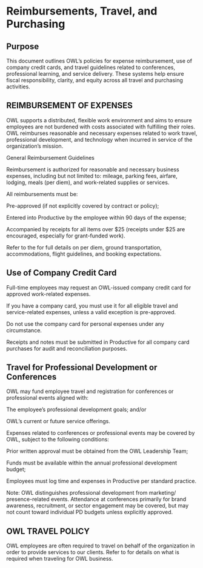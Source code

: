 # Reimbursements, Travel, and Purchasing

## Purpose

This document outlines OWL’s policies for expense reimbursement, use of company credit cards, and travel guidelines related to conferences, professional learning, and service delivery. These systems help ensure fiscal responsibility, clarity, and equity across all travel and purchasing activities.



## REIMBURSEMENT OF EXPENSES


OWL supports a distributed, flexible work environment and aims to ensure employees are not burdened with costs associated with fulfilling their roles. OWL reimburses reasonable and necessary expenses related to work travel, professional development, and technology when incurred in service of the organization’s mission.

General Reimbursement Guidelines

Reimbursement is authorized for reasonable and necessary business expenses, including but not limited to: mileage, parking fees, airfare, lodging, meals (per diem), and work-related supplies or services.

All reimbursements must be:

Pre-approved (if not explicitly covered by contract or policy);

Entered into Productive by the employee within 90 days of the expense;

Accompanied by receipts for all items over $25 (receipts under $25 are encouraged, especially for grant-funded work).

Refer to the for full details on per diem, ground transportation, accommodations, flight guidelines, and booking expectations.


## Use of Company Credit Card


Full-time employees may request an OWL-issued company credit card for approved work-related expenses.

If you have a company card, you must use it for all eligible travel and service-related expenses, unless a valid exception is pre-approved.

Do not use the company card for personal expenses under any circumstance.

Receipts and notes must be submitted in Productive for all company card purchases for audit and reconciliation purposes.


## Travel for Professional Development or Conferences


OWL may fund employee travel and registration for conferences or professional events aligned with:

The employee’s professional development goals; and/or

OWL’s current or future service offerings.

Expenses related to conferences or professional events may be covered by OWL, subject to the following conditions:

Prior written approval must be obtained from the OWL Leadership Team;

Funds must be available within the annual professional development budget;

Employees must log time and expenses in Productive per standard practice.

Note: OWL distinguishes professional development from marketing/ presence-related events. Attendance at conferences primarily for brand awareness, recruitment, or sector engagement may be covered, but may not count toward individual PD budgets unless explicitly approved.


## OWL TRAVEL POLICY


OWL employees are often required to travel on behalf of the organization in order to provide services to our clients. Refer to for details on what is required when traveling for OWL business.